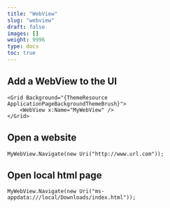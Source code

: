```yaml
---
title: "WebView"
slug: "webview"
draft: false
images: []
weight: 9996
type: docs
toc: true
---
```


## Add a WebView to the UI
    <Grid Background="{ThemeResource ApplicationPageBackgroundThemeBrush}">
        <WebView x:Name="MyWebView" />
    </Grid>

## Open a website
    MyWebView.Navigate(new Uri("http://www.url.com"));

## Open local html page
    MyWebView.Navigate(new Uri("ms-appdata:///local/Downloads/index.html"));

